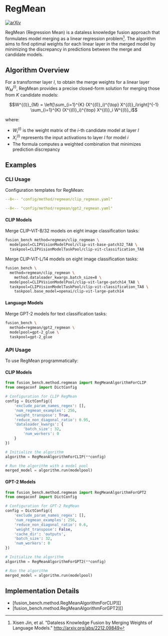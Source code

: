 # RegMean

[![arXiv](https://img.shields.io/badge/arXiv-2212.09849-b31b1b.svg)](http://arxiv.org/abs/2212.09849)

RegMean (Regression Mean) is a dataless knowledge fusion approach that formulates model merging as a linear regression problem[^1]. The algorithm aims to find optimal weights for each linear layer in the merged model by minimizing the discrepancy in predictions between the merge and candidate models.

## Algorithm Overview

For a transformer layer $l$, to obtain the merge weights for a linear layer $W^{(l)}_{M}$, RegMean provides a precise closed-form solution for merging those from $K$ candidate models:

$$W^{(l)}_{M} = \left[\sum_{i=1}^{K}  (X^{(l)}_i)^{\top} X^{(l)}_i\right]^{-1} \sum_{i=1}^{K} (X^{(l)}_i)^{\top} X^{(l)}_i W^{(l)}_i$$

where:

- $W^{(l)}_i$ is the weight matrix of the $i$-th candidate model at layer $l$
- $X^{(l)}_i$ represents the input activations to layer $l$ for model $i$
- The formula computes a weighted combination that minimizes prediction discrepancy

## Examples

### CLI Usage

Configuration templates for RegMean:

```yaml title="config/method/regmean/clip_regmean.yaml"
--8<-- "config/method/regmean/clip_regmean.yaml"
```

```yaml title="config/method/regmean/gpt2_regmean.yaml"
--8<-- "config/method/regmean/gpt2_regmean.yaml"
```

#### CLIP Models

Merge CLIP-ViT-B/32 models on eight image classification tasks:

```bash
fusion_bench method=regmean/clip_regmean \
  modelpool=CLIPVisionModelPool/clip-vit-base-patch32_TA8 \
  taskpool=CLIPVisionModelTaskPool/clip-vit-classification_TA8
```

Merge CLIP-ViT-L/14 models on eight image classification tasks:

```bash
fusion_bench \
  method=regmean/clip_regmean \
    method.dataloader_kwargs.batch_size=8 \
  modelpool=CLIPVisionModelPool/clip-vit-large-patch14_TA8 \
  taskpool=CLIPVisionModelTaskPool/clip-vit-classification_TA8 \
    taskpool.base_model=openai/clip-vit-large-patch14
```

#### Language Models

Merge GPT-2 models for text classification tasks:

```bash
fusion_bench \
  method=regmean/gpt2_regmean \
  modelpool=gpt-2_glue \
  taskpool=gpt-2_glue
```

### API Usage

To use RegMean programmatically:

#### CLIP Models

```python
from fusion_bench.method.regmean import RegMeanAlgorithmForCLIP
from omegaconf import DictConfig

# Configuration for CLIP RegMean
config = DictConfig({
    'exclude_param_names_regex': [],
    'num_regmean_examples': 256,
    'weight_transpose': True,
    'reduce_non_diagonal_ratio': 0.95,
    'dataloader_kwargs': {
        'batch_size': 32,
        'num_workers': 0
    }
})

# Initialize the algorithm
algorithm = RegMeanAlgorithmForCLIP(**config)

# Run the algorithm with a model pool
merged_model = algorithm.run(modelpool)
```

#### GPT-2 Models

```python
from fusion_bench.method.regmean import RegMeanAlgorithmForGPT2
from omegaconf import DictConfig

# Configuration for GPT-2 RegMean
config = DictConfig({
    'exclude_param_names_regex': [],
    'num_regmean_examples': 256,
    'reduce_non_diagonal_ratio': 0.6,
    'weight_transpose': False,
    'cache_dir': 'outputs',
    'batch_size': 32,
    'num_workers': 0
})

# Initialize the algorithm
algorithm = RegMeanAlgorithmForGPT2(**config)

# Run the algorithm
merged_model = algorithm.run(modelpool)
```

## Implementation Details

- [fusion_bench.method.RegMeanAlgorithmForCLIP][]
- [fusion_bench.method.RegMeanAlgorithmForGPT2][]


[^1]: Xisen Jin, et al. "Dataless Knowledge Fusion by Merging Weights of Language Models." http://arxiv.org/abs/2212.09849
